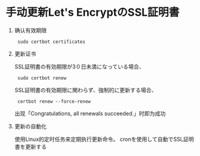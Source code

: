 # 手动更新Let's EncryptのSSL証明書

1. 确认有效期限

        sudo certbot certificates

2. 更新证书

    SSL証明書の有効期限が3０日未満になっている場合、

        sudo certbot renew 

    SSL証明書の有効期限に関わらず、強制的に更新する場合、

        certbot renew --force-renew

    出现「Congratulations, all renewals succeeded.」时即为成功

3. 更新の自動化

    使用Linux的定时任务来定期执行更新命令。
    cronを使用して自動でSSL証明書を更新する
